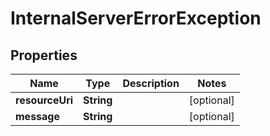 

# InternalServerErrorException


## Properties

| Name | Type | Description | Notes |
|------------ | ------------- | ------------- | -------------|
|**resourceUri** | **String** |  |  [optional] |
|**message** | **String** |  |  [optional] |



